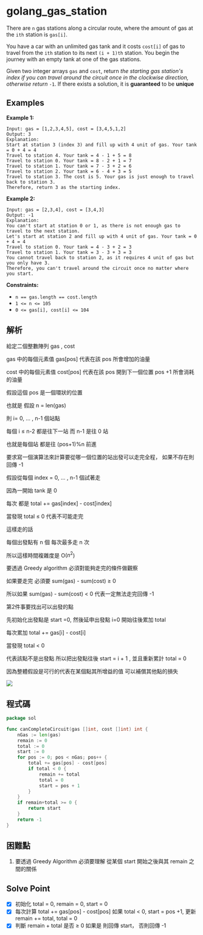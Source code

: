 # golang_gas_station

There are `n` gas stations along a circular route, where the amount of gas at the `ith` station is `gas[i]`.

You have a car with an unlimited gas tank and it costs `cost[i]` of gas to travel from the `ith` station to its next `(i + 1)th` station. You begin the journey with an empty tank at one of the gas stations.

Given two integer arrays `gas` and `cost`, return *the starting gas station's index if you can travel around the circuit once in the clockwise direction, otherwise return* `-1`. If there exists a solution, it is **guaranteed** to be **unique**

## Examples

**Example 1:**

```
Input: gas = [1,2,3,4,5], cost = [3,4,5,1,2]
Output: 3
Explanation:
Start at station 3 (index 3) and fill up with 4 unit of gas. Your tank = 0 + 4 = 4
Travel to station 4. Your tank = 4 - 1 + 5 = 8
Travel to station 0. Your tank = 8 - 2 + 1 = 7
Travel to station 1. Your tank = 7 - 3 + 2 = 6
Travel to station 2. Your tank = 6 - 4 + 3 = 5
Travel to station 3. The cost is 5. Your gas is just enough to travel back to station 3.
Therefore, return 3 as the starting index.

```

**Example 2:**

```
Input: gas = [2,3,4], cost = [3,4,3]
Output: -1
Explanation:
You can't start at station 0 or 1, as there is not enough gas to travel to the next station.
Let's start at station 2 and fill up with 4 unit of gas. Your tank = 0 + 4 = 4
Travel to station 0. Your tank = 4 - 3 + 2 = 3
Travel to station 1. Your tank = 3 - 3 + 3 = 3
You cannot travel back to station 2, as it requires 4 unit of gas but you only have 3.
Therefore, you can't travel around the circuit once no matter where you start.

```

**Constraints:**

- `n == gas.length == cost.length`
- `1 <= n <= 105`
- `0 <= gas[i], cost[i] <= 104`

## 解析

給定二個整數陣列 gas , cost

gas 中的每個元素值 gas[pos] 代表在該 pos 所會增加的油量

cost 中的每個元素值 cost[pos] 代表在該 pos 開到下一個位置 pos +1 所會消耗的油量

假設這個 pos 是一個環狀的位置

也就是 假設 n = len(gas) 

則 i= 0, … , n-1 個站點

每個 i ≤ n-2 都是往下一站  而 n-1 是往 0 站

也就是每個站 都是往 (pos+1)%n 前進

要求寫一個演算法來計算要從哪一個位置的站出發可以走完全程， 如果不存在則回傳 -1

假設從每個 index = 0, … , n-1 個試著走

因為一開始 tank 是 0

每次 都是 total += gas[index] - cost[index]

當發現 total ≤ 0 代表不可能走完

這樣走的話

每個出發點有 n 個 每次最多走 n 次

所以這樣時間複雜度是 O($n^2$) 

要透過 Greedy algorithm 必須對能夠走完的條件做觀察

如果要走完 必須要 sum(gas) - sum(cost) ≥ 0 

所以如果 sum(gas) - sum(cost) < 0 代表一定無法走完回傳 -1

第2件事要找出可以出發的點 

先初始化出發點是 start =0, 然後延申出發點 i=0 開始往後累加 total 

每次累加 total += gas[i] - cost[i]

當發現 total < 0

代表該點不是出發點 所以把出發點往後 start = i + 1 , 並且重新累計 total = 0

因為整體假設是可行的代表在某個點其所增益的值 可以補償其他點的損失

![](https://i.imgur.com/Onk71ac.png)

## 程式碼
```go
package sol

func canCompleteCircuit(gas []int, cost []int) int {
	nGas := len(gas)
	remain := 0
	total := 0
	start := 0
	for pos := 0; pos < nGas; pos++ {
		total += gas[pos] - cost[pos]
		if total < 0 {
			remain += total
			total = 0
			start = pos + 1
		}
	}
	if remain+total >= 0 {
		return start
	}
	return -1
}

```
## 困難點

1. 要透過 Greedy Algorithm 必須要理解 從某個 start 開始之後與其 remain 之間的關係

## Solve Point

- [x]  初始化 total = 0, remain = 0, start = 0
- [x]  每次計算 total += gas[pos] - cost[pos] 如果 total  < 0, start = pos +1,  更新 remain += total, total = 0
- [x]  判斷 remain + total 是否 ≥ 0 如果是 則回傳 start， 否則回傳 -1